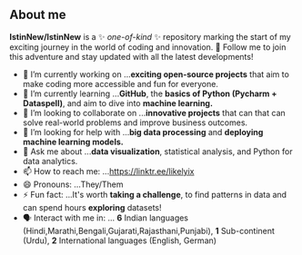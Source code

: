 ## About me

**IstinNew/IstinNew** is a ✨ _one-of-kind_ ✨ repository marking the start of my exciting journey in the world of coding and innovation. 🚀 Follow me to join this adventure and stay updated with all the latest developments!



- 🔭 I’m currently working on ...**exciting open-source projects** that aim to make coding more accessible and fun for everyone.
- 🌱 I’m currently learning ...**GitHub**, the **basics of Python (Pycharm + Dataspell)**, and aim to dive into **machine learning.**
- 👯 I’m looking to collaborate on ...**innovative projects** that can that can solve real-world problems and improve business outcomes.
- 🤔 I’m looking for help with ...**big data processing** and **deploying machine learning models.**
- 💬 Ask me about ...**data visualization**, statistical analysis, and Python for data analytics.
- 📫 How to reach me: ...https://linktr.ee/likelyix
- 😄 Pronouns: ...They/Them
- ⚡ Fun fact: ...It's worth **taking a challenge**, to find patterns in data and can spend hours **exploring** datasets!
- 🗣  Interact with me in: ... **6** Indian languages (Hindi,Marathi,Bengali,Gujarati,Rajasthani,Punjabi), **1** Sub-continent (Urdu), **2** International languages (English, German)

